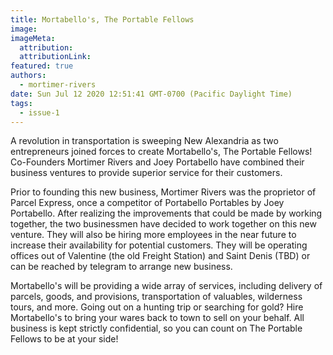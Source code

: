 ```yaml
---
title: Mortabello's, The Portable Fellows
image:
imageMeta:
  attribution:
  attributionLink:
featured: true
authors: 
  - mortimer-rivers
date: Sun Jul 12 2020 12:51:41 GMT-0700 (Pacific Daylight Time)
tags:
  - issue-1 
---
```


A revolution in transportation is sweeping New Alexandria as two entrepreneurs 
joined forces to create Mortabello's, The Portable Fellows! Co-Founders Mortimer Rivers 
and Joey Portabello have combined their business ventures to provide superior service 
for their customers.

Prior to founding this new business, Mortimer Rivers was the proprietor of Parcel Express, 
once a competitor of Portabello Portables by Joey Portabello. After realizing the improvements that could be made by 
working together, the two businessmen have decided to work together on this new venture. 
They will also be hiring more employees in the near future to increase their availability 
for potential customers. They will be operating offices out of Valentine (the old Freight Station) 
and Saint Denis (TBD) or can be reached by telegram to arrange new business.

Mortabello's will be providing a wide array of services, including delivery of parcels, 
goods, and provisions, transportation of valuables, wilderness tours, and more. Going out 
on a hunting trip or searching for gold? Hire Mortabello's to bring your wares back to town 
to sell on your behalf. All business is kept strictly confidential, so you can count on 
The Portable Fellows to be at your side!
